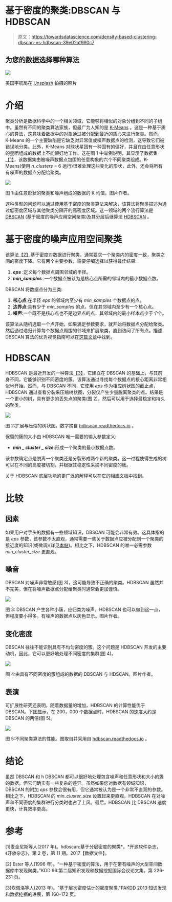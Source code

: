 # 基于密度的聚类:DBSCAN 与 HDBSCAN

> 原文：<https://towardsdatascience.com/density-based-clustering-dbscan-vs-hdbscan-39e02af990c7>

## 为您的数据选择哪种算法

![](img/4ff9fe4a43df8e74889b336cb647ba60.png)

美国宇航局在 [Unsplash](https://unsplash.com/photos/_SFJhRPzJHs) 拍摄的照片

# 介绍

聚类分析是数据科学中的一个相关领域，它能够将相似的对象分组到不同的子组中。虽然有不同的聚类算法家族，但最广为人知的是 [K-Means](https://scikit-learn.org/stable/modules/generated/sklearn.cluster.KMeans.html) 。这是一种基于质心的算法，这意味着数据中的对象通过被分配到最近的质心来进行聚类。然而，K-Means 的一个主要缺陷是它缺乏对异常值或噪声数据点的检测，这导致它们被错误地分类。此外，K-Means 对球状星团有一种固有的偏好，并且在由任意形状的星团组成的数据上不能很好地工作。这在图 1 中举例说明，其显示了数据集[【1】](https://github.com/lmcinnes/hdbscan/blob/master/notebooks/clusterable_data.npy)，该数据集由被噪声数据点包围的任意构象的六个不同聚类组成。K-Means(使用 *n_clusters* = 6 运行)很难处理这些变化的形状，此外，还会将所有有噪声的数据点分配给聚类。

![](img/5be62b8bf1af0f53907a6613bcfab994.png)

图 1:由任意形状的聚类和噪声组成的数据的 K 均值。图片作者。

这种类型的问题可以通过使用基于密度的聚类算法来解决，该算法将聚类描述为通过低密度区域与其他聚类分隔开的高密度区域。这一领域的两个流行算法是 [DBSCAN](https://scikit-learn.org/stable/modules/generated/sklearn.cluster.DBSCAN.html#sklearn.cluster.DBSCAN) (基于密度的噪声应用空间聚类)及其分层后继算法 [HDBSCAN](https://hdbscan.readthedocs.io/en/latest/how_hdbscan_works.html) 。

# 基于密度的噪声应用空间聚类

该算法[【2】](https://www.aaai.org/Papers/KDD/1996/KDD96-037.pdf)基于密度对数据进行聚类，通常要求一个聚类内的密度一致，聚类之间的密度下降。它有两个主要参数，需要仔细选择以获得最佳结果:

1.  ***eps*** :定义每个数据点周围邻域的半径。
2.  ***min_samples*** :一个数据点被认为是核心点所需的邻域内的最小数据点数。

DBSCAN 将数据点分为三类:

1.  **核心点**:在半径 *eps* 的邻域内至少有 *min_samples* 个数据点的点。
2.  **边界点**:具有少于 *min_samples* 的点，但在其邻域内至少有一个核心点。
3.  **噪声**:一个既不是核心点也不是边界点的点，其邻域内的最小样本点少于*个*个。

该算法从随机选取一个点开始，如果满足参数要求，就开始将数据点分配给聚类。然后通过递归计算每个数据点周围的邻域来扩展聚类，直到访问了所有点。描述 DBSCAN 算法的优秀视觉指南可以在[这篇文章](/dbscan-clustering-break-it-down-for-me-859650a723af)中找到。

# HDBSCAN

HDBSCAN 是最近开发的一种算法[【3】](https://link.springer.com/chapter/10.1007/978-3-642-37456-2_14)，它建立在 DBSCAN 的基础上，与其前身不同，它能够识别不同密度的簇。该算法通过寻找每个数据点的核心距离非常相似地开始。然而，与 DBSCAN 不同，它使用 *eps* 作为相应树状图的截止点，HDBSCAN 通过查看分裂来压缩树状图，分裂仅产生少量脱离聚类的点。结果是一个更小的树，具有更少的丢失点的聚类(图 2)，然后可以用于选择最稳定和持久的聚类。

![](img/eca4cc262010694d50062e53631195fc.png)

图 2:扩展与压缩的树状图。数字摘自 [hdbscan.readthedocs.io](https://hdbscan.readthedocs.io/en/latest/how_hdbscan_works.html) 。

保留的簇的大小由 HDBSCAN 唯一需要的输入参数定义:

*   ***min _ cluster _ size***:形成一个聚类的最小数据点数。

该参数确定点是脱离一个聚类还是分裂形成两个新的聚类。这一过程使得生成的树可以在不同的高度被切割，并根据其稳定性采摘不同密度的簇。

关于 HDBSCAN 底层功能的更广泛的解释可以在它的[相应文档](https://hdbscan.readthedocs.io/en/latest/how_hdbscan_works.html)中找到。

# 比较

## 因素

如果用户对手头的数据有一些领域知识，DBSCAN 可能会非常有效。这具体指的是 *eps* 参数，该参数不太直观，通常需要一些关于数据点应被分配到一个聚类的接近度的知识(或微调)(详见[本帖](https://hdbscan.readthedocs.io/en/latest/how_to_use_epsilon.html#:~:text=While%20DBSCAN%20needs%20a%20minimum,size%20as%20single%20input%20parameter.))。相比之下，HDBSCAN 的唯一必需参数 *min_cluster_size* 更直观。

## 噪音

DBSCAN 对噪声非常敏感(图 3)，这可能导致不正确的聚类。HDBSCAN 虽然并不完美，但在将噪声数据点分配给聚类时通常会更加谨慎。

![](img/cc0daf25b5815c6b02c7eb3bc97c7342.png)

图 3: DBSCAN 产生各种小簇，应归类为噪声。HDBSCAN 也可以做到这一点，但程度要小得多。有噪声的数据点以灰色显示。图片作者。

## 变化密度

DBSCAN 往往不能识别具有不均匀密度的簇。这个问题是 HDBSCAN 开发的主要动机，因此，它可以更好地处理不同密度的集群(图 4)。

![](img/5f263ffbb2c5b24a28e17420617ca417.png)

图 4:由具有不同密度的簇组成的数据的 DBSCAN 与 HDSCAN。图片作者。

## 表演

可扩展性研究还表明，随着数据量的增加，HDBSCAN 的计算性能优于 DBSCAN。下图显示，在 200，000 个数据点时，HDBSCAN 的速度大约是 DBSCAN 的两倍(图 5)。

![](img/7098f32fa6a3de12fb2ff804dc1d9432.png)

图 5:不同聚类算法的性能。图取自并采用自 [hdbscan.readthedocs.io](https://hdbscan.readthedocs.io/en/latest/performance_and_scalability.html) 。

# 结论

虽然 DBSCAN 和 h DBSCAN 都可以很好地处理包含噪声和任意形状和大小的簇的数据，但它们确实有一些复杂的差异。虽然如果您对数据有领域知识，DBSCAN 的附加 *eps* 参数会很有用，但它通常被认为是一个非常不直观的参数。相比之下，HDBSCAN 的 *min_cluster_size* 设置起来更直观。HDBSCAN 在对噪声和不同密度的集群进行分类时也占了上风。最后，HDBSCAN 比 DBSCAN 速度更快，计算效率更高。

# 参考

[1]麦金尼斯等人(2017 年)。hdbscan:基于分层密度的聚类*。*开源软件杂志，《开放杂志》，第 2 卷，第 11 期。2017【数据文件】。

[2] Ester 等人(1996 年)。“一种基于密度的算法，用于在带有噪声的大型空间数据库中发现聚类。”KDD 96:第二届知识发现和数据挖掘国际会议论文集，第 226-231 页。

[3]坎佩洛等人(2013 年)。"基于层次密度估计的密度聚类."PAKDD 2013:知识发现和数据挖掘的进展，第 160–172 页。
